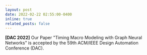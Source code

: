 ```yaml
---
layout: post
date: 2022-02-22 02:55:00-0400
inline: true
related_posts: false
---
```


**[DAC 2022]** Our Paper "Timing Macro Modeling with Graph Neural Networks" is accepted by the 59th ACM/IEEE Design Automation Conference (DAC).
